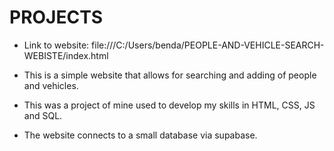# PROJECTS

- Link to website: file:///C:/Users/benda/PEOPLE-AND-VEHICLE-SEARCH-WEBISTE/index.html

- This is a simple website that allows for searching and adding of people and vehicles. 

- This was a project of mine used to develop my skills in HTML, CSS, JS and SQL.

- The website connects to a small database via supabase. 